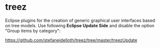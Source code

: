 # treez

Eclipse plugins for the creation of generic graphical user interfaces based on tree models.
Use following **Eclipse Update Side** and disable the option "Group items by category":

https://github.com/stefaneidelloth/treez/tree/master/treezUpdate
